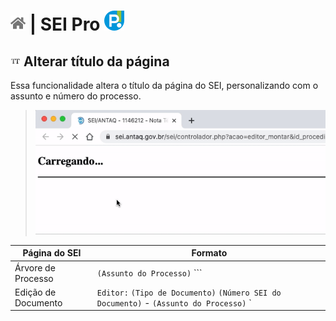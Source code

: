 # [![Home](../img/home.png)](../) |  SEI Pro ![Icone](../img/icon-32.png)

## ![SEI Pro Título da página](../img/icon-titulopagina.png) Alterar título da página

Essa funcionalidade altera o título da página do SEI, personalizando com o assunto e número do processo.

> ![Tela Estilo de Tabelas](../img/tela-titulopagina.gif) 

|  Página do SEI  |  Formato |
| ------------------- |  ------------------- | 
|  Árvore de Processo |  `(Assunto do Processo)` ```|``` `SEI Processo (Número do Processo)`  |
|  Edição de Documento |  `Editor:` `(Tipo de Documento)` `(Número SEI do Documento)` - `(Assunto do Processo)` `|` `SEI Processo` `(Número do Processo)`  |
